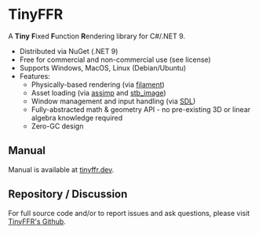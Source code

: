 # TinyFFR

A **Tiny** **F**ixed **F**unction **R**endering library for C#/.NET 9.

* Distributed via NuGet (.NET 9)
* Free for commercial and non-commercial use (see license)
* Supports Windows, MacOS, Linux (Debian/Ubuntu)
* Features:
  * Physically-based rendering (via [filament](https://github.com/google/filament))
  * Asset loading (via [assimp](https://github.com/assimp/assimp) and [stb_image](https://github.com/nothings/stb))
  * Window management and input handling (via [SDL](https://github.com/libsdl-org/SDL))
  * Fully-abstracted math & geometry API - no pre-existing 3D or linear algebra knowledge required
  * Zero-GC design

## Manual

Manual is available at [tinyffr.dev](https://tinyffr.dev).

## Repository / Discussion

For full source code and/or to report issues and ask questions, please visit [TinyFFR's Github](https://github.com/Egodystonic/TinyFFR).
